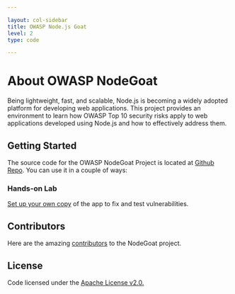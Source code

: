 ```yaml
---

layout: col-sidebar
title: OWASP Node.js Goat
level: 2
type: code

---
```


# About OWASP NodeGoat

Being lightweight, fast, and scalable, Node.js is becoming a widely adopted platform for developing web applications. This project provides an environment to learn how OWASP Top 10 security risks apply to web applications developed using Node.js and how to effectively address them.

## Getting Started

The source code for the OWASP NodeGoat Project is located at [Github Repo](https://github.com/OWASP/NodeGoat). You can use it in a couple of ways:

### Hands-on Lab
[Set up your own copy](https://github.com/OWASP/NodeGoat#how-to-setup-your-copy-of-nodegoat) of the app to fix and test vulnerabilities. 

## Contributors
Here are the amazing [contributors](https://github.com/OWASP/NodeGoat/graphs/contributors) to the NodeGoat project.

## License
Code licensed under the [Apache License v2.0.](http://www.apache.org/licenses/LICENSE-2.0)
